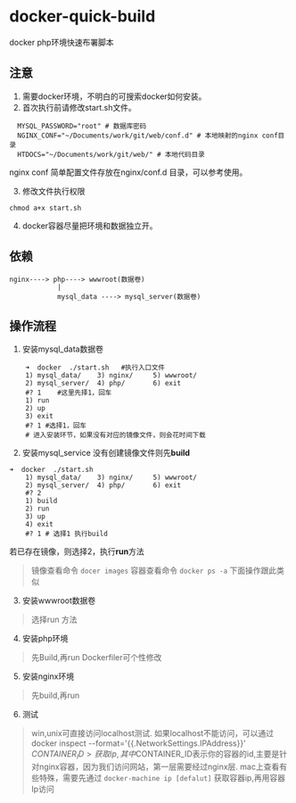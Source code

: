 # docker-quick-build
docker php环境快速布署脚本
## 注意
1. 需要docker环境，不明白的可搜索docker如何安装。
2. 首次执行前请修改start.sh文件。
``` shell
  MYSQL_PASSWORD="root" # 数据库密码
  NGINX_CONF="~/Documents/work/git/web/conf.d" # 本地映射的nginx conf目录          
  HTDOCS="~/Documents/work/git/web/" # 本地代码目录
```
  nginx conf 简单配置文件存放在nginx/conf.d 目录，可以参考使用。

3. 修改文件执行权限
``` shell
chmod a+x start.sh
```
4. docker容器尽量把环境和数据独立开。

## 依赖
```shell
nginx----> php----> wwwroot(数据卷)
            |
            mysql_data ----> mysql_server(数据卷)
```
## 操作流程
1. 安装mysql_data数据卷
```shell
	➜  docker  ./start.sh   #执行入口文件
	1) mysql_data/    3) nginx/     5) wwwroot/
	2) mysql_server/  4) php/       6) exit
	#? 1    #这里先择1，回车
	1) run
	2) up
	3) exit
	#? 1 #选择1，回车
	# 进入安装环节，如果没有对应的镜像文件，则会花时间下载
```

2. 安装mysql_service
没有创建镜像文件则先**build**
```shell
➜  docker  ./start.sh
	1) mysql_data/    3) nginx/     5) wwwroot/
	2) mysql_server/  4) php/       6) exit
	#? 2
	1) build
	2) run
	3) up
	4) exit
	#? 1 # 选择1 执行build
```
若已存在镜像，则选择2，执行**run**方法
> 镜像查看命令 `docer images`
> 容器查看命令 `docker ps -a`
> 下面操作跟此类似

3. 安装wwwroot数据卷
> 选择run 方法

4. 安装php环境
> 先Build,再run
> Dockerfiler可个性修改

5. 安装nginx环境
> 先build,再run

6. 测试
> win,unix可直接访问localhost测试.
> 如果localhost不能访问，可以通过docker inspect --format='{{.NetworkSettings.IPAddress}}' $CONTAINER_ID > 获取ip,其中$CONTAINER_ID表示你的容器的id,主要是针对nginx容器，因为我们访问网站，第一层需要经过nginx层.
> mac上查看有些特殊，需要先通过 `docker-machine ip [defalut]` 获取容器ip,再用容器Ip访问
